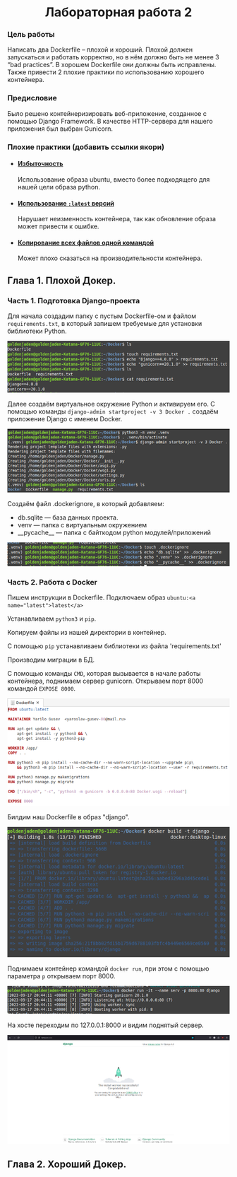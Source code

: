<h1 align="center">Лабораторная работа 2</h1>

### Цель работы
Написать два Dockerfile – плохой и хороший. Плохой должен запускаться и работать корректно, но в нём должно быть не менее 3 “bad practices”.
В хорошем Dockerfile они должны быть исправлены. Также привести 2 плохие практики по использованию хорошего контейнера.

### Предисловие
Было решено контейнеризировать веб-приложение, созданное с помощью Django Framework.
В качестве HTTP-сервера для нашего приложения был выбран Gunicorn.

### Плохие практики (добавить ссылки якори)
* #### [Избыточность](#Избыточность)

  Использование образа ubuntu, вместо более подходящего для нашей цели образа python.
* #### [Использование `:latest` версий](#latest)

  Нарушает неизменность контейнера, так как обновление образа может привести к ошибке.
* #### [Копирование всех файлов одной командой](#COPY)

  Может плохо сказаться на производительности контейнера. 

## Глава 1. Плохой Докер.

### Часть 1. Подготовка Django-проекта
Для начала создадим папку с пустым Dockerfile-ом и файлом         `requirements.txt`, в который запишем требуемые для установки библиотеки Python.

![Создание файла requirements.txt](./images/requirements.png)

Далее создаём виртуальное окружение Python и активируем его. С помощью команды `django-admin startproject -v 3 Docker .` создаём приложение Django с именем Docker.

![Создание приложения Django](./images/make-django-project(2).png)

Создаём файл .dockerignore, в который добавляем:
* db.sqlite — база данных проекта. 
* venv — папка с виртуальным окружением
* \_\_pycache\_\_ — папка с байткодом python модулей/приложений


![Создание .dockerignore](./images/dockerignore(3).png)

### Часть 2. Работа с Docker
Пишем инструкции в Dockerfile.
<a name="Избыточность">Подключаем образ `ubuntu:<a name="latest">latest</a>`</a>

Устанавливаем `python3` и `pip`.

<a name="COPY">Копируем файлы из нашей директории в контейнер.</a>

С помощью `pip` устанавливаем библиотеки из файла 'requirements.txt'

Производим миграции в БД.

С помощью команды `CMD`, которая вызывается в начале работы контейнера, поднимаем сервер gunicorn.
Открываем порт 8000 командой `EXPOSE 8000`.

![Заполнение Dockerfile](./images/Dockerfile(4).png)

Билдим наш Dockerfile в образ "django".

![Build Dockerfile](./images/docker-build(5).png)

Поднимаем контейнер командой `docker run`, при этом с помощью параметра `p` открываем порт 8000.

![Run Dockerfile](./images/docker-run(7).png)

На хосте переходим по 127.0.0.1:8000 и видим поднятый сервер.


![Результат](./images/django-successful(10).png)


## Глава 2. Хороший Докер.



